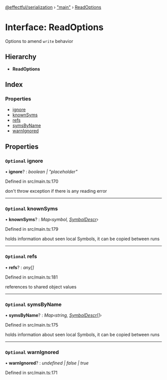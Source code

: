 [@effectful/serialization](../README.md) › ["main"](../modules/_main_.md) › [ReadOptions](_main_.readoptions.md)

# Interface: ReadOptions

Options to amend `write` behavior

## Hierarchy

* **ReadOptions**

## Index

### Properties

* [ignore](_main_.readoptions.md#optional-ignore)
* [knownSyms](_main_.readoptions.md#optional-knownsyms)
* [refs](_main_.readoptions.md#optional-refs)
* [symsByName](_main_.readoptions.md#optional-symsbyname)
* [warnIgnored](_main_.readoptions.md#optional-warnignored)

## Properties

### `Optional` ignore

• **ignore**? : *boolean | "placeholder"*

Defined in src/main.ts:170

don't throw exception if there is any reading error

___

### `Optional` knownSyms

• **knownSyms**? : *Map‹symbol, [SymbolDescr](_main_.symboldescr.md)›*

Defined in src/main.ts:179

holds information about seen local Symbols, it can be copied between runs

___

### `Optional` refs

• **refs**? : *any[]*

Defined in src/main.ts:181

references to shared object values

___

### `Optional` symsByName

• **symsByName**? : *Map‹string, [SymbolDescr](_main_.symboldescr.md)[]›*

Defined in src/main.ts:175

holds information about seen local Symbols, it can be copied between runs

___

### `Optional` warnIgnored

• **warnIgnored**? : *undefined | false | true*

Defined in src/main.ts:171
